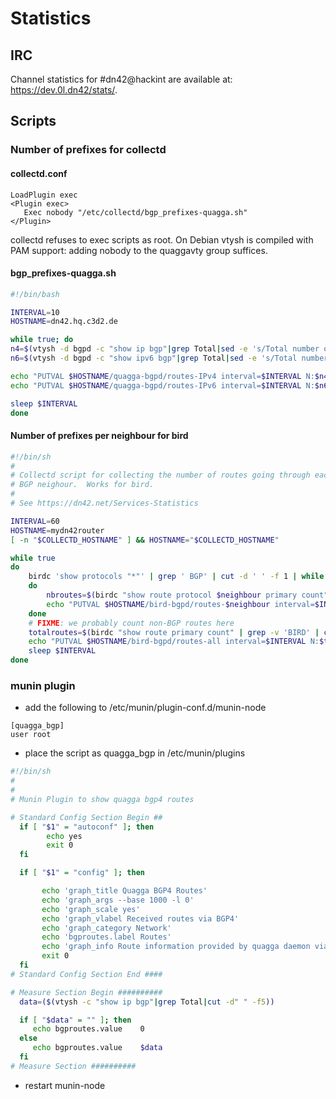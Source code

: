 # Statistics


## IRC

Channel statistics for #dn42@hackint are available at: https://dev.0l.dn42/stats/.

## Scripts

### Number of prefixes for collectd

#### collectd.conf

```
LoadPlugin exec
<Plugin exec>
   Exec nobody "/etc/collectd/bgp_prefixes-quagga.sh"
</Plugin>
```

collectd refuses to exec scripts as root. On Debian vtysh is compiled with PAM support: adding nobody to the quaggavty group suffices.

#### bgp_prefixes-quagga.sh

```sh
#!/bin/bash

INTERVAL=10
HOSTNAME=dn42.hq.c3d2.de

while true; do
n4=$(vtysh -d bgpd -c "show ip bgp"|grep Total|sed -e 's/Total number of prefixes //')
n6=$(vtysh -d bgpd -c "show ipv6 bgp"|grep Total|sed -e 's/Total number of prefixes //')

echo "PUTVAL $HOSTNAME/quagga-bgpd/routes-IPv4 interval=$INTERVAL N:$n4"
echo "PUTVAL $HOSTNAME/quagga-bgpd/routes-IPv6 interval=$INTERVAL N:$n6"

sleep $INTERVAL
done
```

#### Number of prefixes per neighbour for bird

```sh
#!/bin/sh
#
# Collectd script for collecting the number of routes going through each
# BGP neighour.  Works for bird.
#
# See https://dn42.net/Services-Statistics

INTERVAL=60
HOSTNAME=mydn42router
[ -n "$COLLECTD_HOSTNAME" ] && HOSTNAME="$COLLECTD_HOSTNAME"

while true
do
    birdc 'show protocols "*"' | grep ' BGP' | cut -d ' ' -f 1 | while read neighbour
    do
        nbroutes=$(birdc "show route protocol $neighbour primary count" | grep -v 'BIRD' | cut -d ' ' -f 1)
        echo "PUTVAL $HOSTNAME/bird-bgpd/routes-$neighbour interval=$INTERVAL N:$nbroutes"
    done
    # FIXME: we probably count non-BGP routes here
    totalroutes=$(birdc "show route primary count" | grep -v 'BIRD' | cut -d ' ' -f 1)
    echo "PUTVAL $HOSTNAME/bird-bgpd/routes-all interval=$INTERVAL N:$totalroutes"
    sleep $INTERVAL
done
```

### munin plugin
* add the following to /etc/munin/plugin-conf.d/munin-node

```
[quagga_bgp]
user root
```

* place the script as quagga_bgp in /etc/munin/plugins

```sh
#!/bin/sh
#
#
# Munin Plugin to show quagga bgp4 routes

# Standard Config Section Begin ##
  if [ "$1" = "autoconf" ]; then
        echo yes
        exit 0
  fi

  if [ "$1" = "config" ]; then

       echo 'graph_title Quagga BGP4 Routes'
       echo 'graph_args --base 1000 -l 0'
       echo 'graph_scale yes'
       echo 'graph_vlabel Received routes via BGP4'
       echo 'graph_category Network'
       echo 'bgproutes.label Routes'
       echo 'graph_info Route information provided by quagga daemon via vtysh'
       exit 0
  fi
# Standard Config Section End ####

# Measure Section Begin ##########
  data=($(vtysh -c "show ip bgp"|grep Total|cut -d" " -f5))

  if [ "$data" = "" ]; then
     echo bgproutes.value    0
  else
     echo bgproutes.value    $data
  fi
# Measure Section ##########
```
* restart munin-node